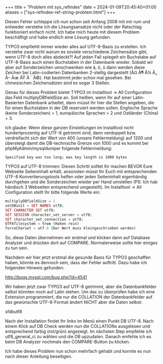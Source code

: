 +++
title = "Problem mit sys_refindex"
date = 2024-01-09T20:45:40+01:00
aliases = ["sys-refindex-ref-string-problem.html"]
+++

Diesen Fehler schleppe ich nun schon seit Anfang 2008 mit mir rum und entweder verstehe ich die Lösungsansätze nicht oder der Ratschlag funktioniert einfach nicht. Ich habe mich heute mit diesem Problem beschäftigt und habe endlich eine Lösung gefunden.

TYPO3 empfiehlt immer wieder alles auf UTF-8-Basis zu erstellen. Ich verstehe zwar nicht warum es soviele verschiedene Zeichensätze gibt, wenn UTF-8 doch alles abdeckt?! Auf jeden Fall spiegelt ein Buchstabe auf UTF-8-Basis auch einen Buchstaben in der Datenbank wieder. Sobald wir aber auf Sonderzeichen umschwenken wie ä, ö, ü dann werden diese Zeichen bei Latin-codierten Datenbanken 2-stellig dargestellt (Ã¤ Ã¶ Ã¼ Ã„ Ã– Ãœ ÃŸ Ã¨ Ã©). Hat bestimmt jeder schon mal gesehen. Bei chinesischen Zeichensätzen sind es sogar 3 Stellen.

Genau für dieses Problem bietet TYPO3 im Installtool -> All Configuration das Feld multiplyDBfieldSize an. Soll heißen, wenn Ihr auf einer Latin-Basierten Datenbank arbeitet, dann müsst Ihr hier die Stellen angeben, die für einen Buchstaben in der DB reserviert werden sollen. Englische Sprache (keine Sonderzeichen) = 1, europäische Sprachen = 2 und Ostländer (China) = 3.

Ich glaube:
Wenn diese ganzen Einstellungen im Installtool nicht hundertprozentig auf UTF-8 getrimmt sind, dann verdoppelt bzw. verdreifacht sich der Wert von 400 (unsere Fehlermeldung) auf 1200 und übersteigt damit die DB-technische Grenze von 1000 und es kommt bei phpMyAdmin/mysqldumper folgende Fehlermeldung:

```
Specified key was too long; max key length is 1000 bytes
```

TYPO3 auf UTF-8 trimmen:
Diesen Schritt solltet Ihr machen BEVOR Eure Webseite Seiteninhalt erhält, ansonsten müsst Ihr Euch mit entsprechenden UTF-8 Konvertierungstools helfen oder jeden Seiteninhalt eigenhändig durchgehen und die Sonderzeichen wieder per Hand umstellen (PS: Ich hab händisch 3 Webseiten entsprechend umgestellt).
Im Installtool -> All Configuration stellt Ihr bitte folgende Werte ein:

```php
multiplyDBfieldSize = 1
setDBinit = SET NAMES utf8;
SET CHARACTER SET utf8;
SET SESSION character_set_server = utf8;
SET character_set_connection = utf8;
UTF8filesystem = true (Haken rein)
forceCharset = utf-8 (Der Wert muss kleingeschrieben werden)
```

So, diese Daten übernehmen wir erstmal und klicken dann auf Database Analyzer und drücken dort auf COMPARE. Normalerweise sollte hier einiges zu tun sein.

Nachdem wir hier jetzt erstmal die gesunde Basis für TYPO3 geschaffen haben, könnte es dennoch sein, dass der Fehler auftritt. Dazu habe ich folgenden Hinweis gefunden:

http://bugs.mysql.com/bug.php?id=4541

Wir haben jetzt zwar TYPO3 auf UTF-8 getrimmt, aber die Datenbankfelder selbst könnten noch auf Latin stehen. Um das zu überprüfen habe ich eine Extension programmiert, die nur die COLLATION der Datenbankfelder auf das gewünschte UTF-8-Format ändert NICHT aber die Daten selbst:

sfdbutf8

Nach der Installation findet Ihr links im Menü einen Punkt DB UTF-8. Nach einem Klick auf DB Check werden nun die COLLATIONs ausgelesen und entsprechend farbig (rot/grün) angezeigt. Im nächsten Step empfehle ich utf8_general_ci zu wählen und die DB upzudaten. Danach emfehle ich es beim DB Analyzer nochmals den COMPARE-Button zu klicken.

Ich habe dieses Problem nun schon mehrfach gehabt und konnte es nun nach dieser Anleitung beseitigen.
